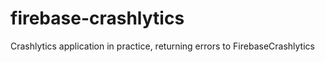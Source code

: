 # firebase-crashlytics
Crashlytics application in practice, returning errors to FirebaseCrashlytics
